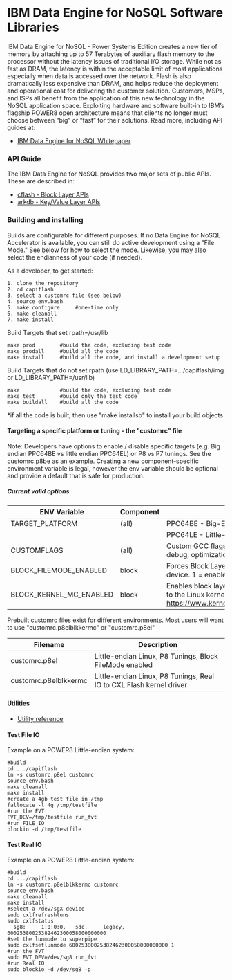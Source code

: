 IBM Data Engine for NoSQL Software Libraries
============================================

IBM Data Engine for NoSQL - Power Systems Edition creates a new tier of memory by attaching up to 57 Terabytes of auxiliary flash memory to the processor without the latency issues of traditional I/O storage. While not as fast as DRAM, the latency is within the acceptable limit of most applications especially when data is accessed over the network. Flash is also dramatically less expensive than DRAM, and helps reduce the deployment and operational cost for delivering the customer solution. Customers, MSPs, and ISPs all benefit from the application of this new technology in the NoSQL application space. Exploiting hardware and software built-in to IBM’s flagship POWER8 open architecture means that clients no longer must choose between “big” or “fast” for their solutions.
Read more, including API guides at:

* [IBM Data Engine for NoSQL Whitepaper](http://ibm.biz/capiflash)


### API Guide
The IBM Data Engine for NoSQL provides two major sets of public APIs. These are described in:
- [cflash - Block Layer APIs](src/block/README.md)
- [arkdb - Key/Value Layer APIs](src/kv/README.md)


### Building and installing

Builds are configurable for different purposes. If no Data Engine for NoSQL Accelerator is available, you can still do active development using a "File Mode." See below for how to select the mode. Likewise, you may also select the endianness of your code (if needed).

As a developer, to get started:
```
1. clone the repository
2. cd capiflash
3. select a customrc file (see below)
4. source env.bash
5. make configure     #one-time only
6. make cleanall
7. make install
```
Build Targets that set rpath=/usr/lib
```
make prod        #build the code, excluding test code
make prodall     #build all the code
make install     #build all the code, and install a development setup
```
Build Targets that do not set rpath (use LD_LIBRARY_PATH=.../capiflash/img or LD_LIBRARY_PATH=/usr/lib)
```
make             #build the code, excluding test code
make test        #build only the test code
make buildall    #build all the code
```
*if all the code is built, then use "make installsb" to install your build objects

#### Targeting a specific platform or tuning - the "customrc" file 

Note: Developers have options to enable / disable specific targets (e.g. Big endian PPC64BE vs little endian PPC64EL) or P8 vs P7 tunings. See the customrc.p8be as an example. Creating a new component-specific environment variable is legal, however the env variable should be optional and provide a default that is safe for production.

##### Current valid options

|ENV Variable            | Component | Usage (BOLD = default)|
|----------------------- | --------- | ------------------------|
|TARGET_PLATFORM         | (all)     | PPC64BE - Big-Endian Structures|
|                        |           | PPC64LE - Little-Endian Structures|
|CUSTOMFLAGS             | (all)     | Custom GCC flags. Used typically to enable P8 or P7 tunings, debug, optimization,  etc.|
|BLOCK_FILEMODE_ENABLED  | block     | Forces Block Layer to redirect all IO to a file instead of a CAPI device. 1 = enabled, 0 = disabled|
|BLOCK_KERNEL_MC_ENABLED | block     | Enables block layer to communicate with cxlflash driver built in to the Linux kernel. For more information, see https://www.kernel.org/doc/Documentation/powerpc/cxlflash.txt|

Prebuilt customrc files exist for different environments. Most users will want to use "customrc.p8elblkkermc" or "customrc.p8el"

|Filename                | Description|
|----------------------- | -------------------------------------|
|customrc.p8el           | Little-endian Linux, P8 Tunings, Block FileMode enabled|
|customrc.p8elblkkermc   | Little-endian Linux, P8 Tunings, Real IO to CXL Flash kernel driver|

#### Utilities
- [Utility reference](src/build/install/resources/README.md)

#### Test File IO

Example on a POWER8 Little-endian system:
```
#build
cd .../capiflash
ln -s customrc.p8el customrc
source env.bash
make cleanall
make install
#create a 4gb test file in /tmp
fallocate -l 4g /tmp/testfile
#run the FVT
FVT_DEV=/tmp/testfile run_fvt
#run FILE IO
blockio -d /tmp/testfile
```

#### Test Real IO

Example on a POWER8 Little-endian system:
```
#build
cd .../capiflash
ln -s customrc.p8elblkkermc customrc
source env.bash
make cleanall
make install
#select a /dev/sgX device
sudo cxlfrefreshluns
sudo cxlfstatus
  sg8:     1:0:0:0,   sdc,     legacy,    60025380025382462300058000000000
#set the lunmode to superpipe
sudo cxlfsetlunmode 60025380025382462300058000000000 1
#run the FVT
sudo FVT_DEV=/dev/sg8 run_fvt
#run Real IO
sudo blockio -d /dev/sg8 -p
```

